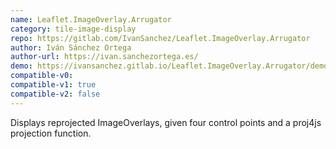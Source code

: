 ```yaml
---
name: Leaflet.ImageOverlay.Arrugator
category: tile-image-display
repo: https://gitlab.com/IvanSanchez/Leaflet.ImageOverlay.Arrugator
author: Iván Sánchez Ortega
author-url: https://ivan.sanchezortega.es/
demo: https://ivansanchez.gitlab.io/Leaflet.ImageOverlay.Arrugator/demo.html
compatible-v0:
compatible-v1: true
compatible-v2: false
---
```


Displays reprojected ImageOverlays, given four control points and a proj4js projection function.
